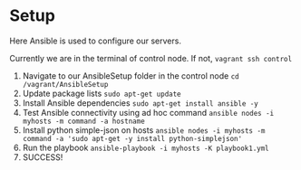 # Setup

Here Ansible is used to configure our servers.

Currently we are in the terminal of control node. If not, `vagrant ssh control`

1. Navigate to our AnsibleSetup folder in the control node
   `cd /vagrant/AnsibleSetup`
2. Update package lists
   `sudo apt-get update`
3. Install Ansible dependencies
   `sudo apt-get install ansible -y`
4. Test Ansible connectivity using ad hoc command
   `ansible nodes -i myhosts -m command -a hostname`
5. Install python simple-json on hosts
   `ansible nodes -i myhosts -m command -a 'sudo apt-get -y install python-simplejson'`
6. Run the playbook
   `ansible-playbook -i myhosts -K playbook1.yml`
7. SUCCESS!

